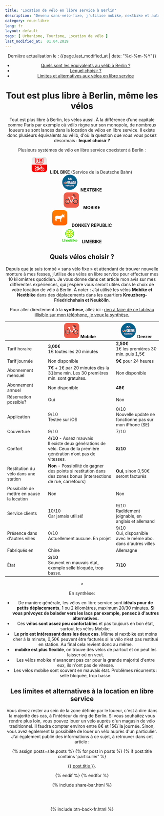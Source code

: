 ```yaml
---
title: 'Location de vélo en libre service à Berlin'
description: 'Devenu sans-vélo-fixe, j’utilise mobike, nextbike et autres vélos en libre service pour me déplacer dans Berlin. Avantages et inconvénients: voici le compte-rendu.'
category: roue-libre
lang: fr
layout: default
tags: [ Urbanisme, Tourisme, Location de vélo ]
last_modified_at:  01.04.2019
---
```



<div class="container blog" align="center">
<p id="">Dernière actualisation le : {{page.last_modified_at | date: "%d-%m-%Y"}}</p>


<ul id="intro">
<li id="plan"><a href="#equivalent">Quels sont les équivalents au vélib à Berlin ?</a></li> 
<li id="plan"><a href="#choisir">Lequel choisir ?</a></li>
<li id="plan"><a href="#limites">Limites et alternatives aux vélos en libre service</a></li>
</ul>

<h1>Tout est plus libre à Berlin, même les vélos</h1>


<p>Tout est plus libre à Berlin, les vélos aussi. À la différence d’une capitale comme Paris par exemple où vélib règne sur son monopole, de nombreux loueurs se sont lancés dans la location de vélos en libre service. Il existe donc plusieurs équivalents au vélib, d'où la question que vous vous posez désormais : <strong>lequel choisir ?</strong></p>

<p id="equivalent">Plusieurs systèmes de vélo en libre service coexistent à Berlin :</p>
<img src="/Images/dblidl.png" alt="db call a bike" width="50" height="50" style="padding-bottom: 5px;padding-right: 10px"><strong>LIDL BIKE</strong> (Service de la Deutsche Bahn)<br/>
<img src="/Images/deezernextbike.png" alt="db call a bike" width="50" height="50" style="padding-bottom: 5px;padding-right: 10px"><strong>NEXTBIKE</strong><br/>
<img src="/Images/mobike.png" alt="db call a bike" width="50" height="50" style="padding-bottom: 5px;padding-right: 10px"> <strong>MOBIKE</strong><br/>
<img src="/Images/donkeyrepublic.png" alt="db call a bike" width="50" height="50" style="padding-bottom: 5px;padding-right: 10px"> <strong>DONKEY REPUBLIC</strong><br/>
<img src="/Images/limebike.png" alt="db call a bike" width="50" height="50" style="padding-right: 10px"> <strong>LIMEBIKE</strong><br/>




<h2 id="choisir">Quels vélos choisir ?</h2>

<p>Depuis que je suis tombé « sans vélo fixe » et attendant de trouver nouvelle monture à mes fesses, j’utilise des vélos en libre service pour effectuer mes 10 kilomètres quotidien. Je vous donne dans cet article mon avis sur mes différentes expériences, qui j’espère vous seront utiles dans le choix de votre location de vélo à Berlin. À noter : J’ai utilisé les vélos <strong>Mobike et Nextbike</strong> dans des déplacements dans les quartiers <strong>Kreuzberg-Friedrichshain et Neukölln</strong>.</p>

<p>Pour aller directement à la <strong>synthèse</strong>, allez ici : <a href="#synthese">rien à faire de ce tableau illisible sur mon téléphone, je veux la synthèse.</a></p>


<table class="table" align="center">
  <thead>
      <tr>
        <th></th>
        <th><img src="/Images/mobike.png" width="50" height="50" alt="db call a bike"> Mobike</th>
        <th><img src="/Images/deezernextbike.png" width="50" height="50" alt="db call a bike"> Deezer</th>
        </tr>
      </thead>

  <tbody>
      <tr>
        <td>Tarif horaire</td>
        <td><strong>3,00€</strong><br/>1€ toutes les 20 minutes</td>
        <td><strong>2,50€</strong><br/>1€ les premières 30 min. puis 1,5€</td>
      </tr>

  <tr>
        <td>Tarif journée</td>
        <td>Non disponible</td>
        <td><strong>9€</strong> pour 24 heures</td>
      </tr>

  <tr>
        <td>Abonnement mensuel</td>
        <td><strong>7€</strong> + 1€ par 20 minutes dès la 31ème min. Les 30 premières min. sont gratuites.</td>
        <td>Non disponible</td>
      </tr>

  <tr>
        <td>Abonnement annuel</td>
        <td>Non disponible</td>
        <td><strong>48€</strong></td>
      </tr>

  <tr>
        <td>Réservation possible?</td>
        <td>Oui</td>
        <td>Non</td>
      </tr>

  <tr>
        <td>Application</td>
        <td>9/10<br>Testée sur iOS</td>
        <td>0/10<br>Nouvelle update ne fonctionne pas sur mon iPhone (SE)</td>
      </tr>

  <tr>
        <td>Couverture</td>
        <td>9/10</td>
        <td>7/10</td>
      </tr>

  <tr>
        <td>Confort</td>
        <td><strong>4/10</strong> - Assez mauvais<br>Il existe deux générations de vélo. Ceux de la première génération n’ont pas de vitesses.</td>
        <td><strong>8/10</strong></td>
      </tr>

  <tr>
  <td>Restitution du vélo dans une station</td>
        <td><strong>Non</strong> - Possibilité de gagner des points si restitution dans des zones bonus (intersections de rue, carrefours)</td>
        <td><strong>Oui</strong>, sinon 0,50€ seront facturés</td>
      </tr>

  <tr>
        <td>Possibilité de mettre en pause la location</td>
        <td>Non</td>
        <td>Non</td>
      </tr>

  <tr>
        <td>Service clients</td>
        <td>10/10<br>Car jamais utilisé!</td>
        <td>9/10<br>Radidement joignable, en anglais et allemand</td>
      </tr>

  <tr>
        <td>Présence dans d'autres villes</td>
        <td>0/10<br>Actuellement aucune. En projet</td>
        <td>9/10<br>Oui, disposnible avec le même abo. dans d'autres villes</td>
      </tr>

  <tr>
        <td>Fabriqués en</td>
        <td>Chine</td>
        <td>Allemagne</td>
      </tr>

  <tr>
        <td>État</td>
        <td><strong>3/10</strong><br>Souvent en mauvais état, exemple selle bloquée, trop basse.</td>
        <td><strong>7/10</strong><br></td>
      </tr>


</tbody>





</table>

<<p id="synthese">En synthèse: </p>
<ul id="intro">
  
<li id="plan">De manière générale, les vélos en libre service sont <strong>idéals pour de petits déplacements</strong>, 1 ou 2 kilomètres, maximum 20/30 minutes. <strong>Si vous prévoyez de balader vers les lacs par exemple, pensez à d'autres alternatives.</strong></li>
<li id="plan">Ces <strong> vélos sont assez peu confortables</strong> et pas toujours en bon état, surtout les vélos Mobike.</li>
<li id="plan"><strong>Le prix est intéressant dans les deux cas</strong>. Même si nextbike est moins cher à la minute, 0,50€ peuvent être facturés si le vélo n’est pas restitué en station. Au final cela revient donc au même.</li>
<li id="plan"><strong>mobike est plus flexible</strong>, on trouve des vélos de partout et on peut les laisser où on veut.</li>
<li id="plan">Les vélos mobike n'avancent pas car pour la grande majorité d'entre eux, ils n'ont pas de vitesse.</li>
<li id="plan">Les vélos mobike sont souvent en mauvais état. Problèmes récurrents : selle bloquée, trop basse.</li>
</ul>

<h2 id="limites">Les limites et alternatives à la location en libre service</h2>
<p> Vous devez rester au sein de la zone définie par le loueur, c'est à dire dans la majorité des cas, à l'intérieur du ring de Berlin. Si vous souhaitez vous rendre plus loin, vous pouvez  louer un vélo auprès d'un magasin de vélo traditionnel. Il faudra compter environ entre 8€ et 15€/ la journée. Sinon, vous avez également la possibilité de louer un vélo auprès d'un particulier. J'ai également publié des informations à ce sujet, à retrouver dans cet article : 

 {% assign posts=site.posts %}
        {% for post in posts %}
        {% if post.title contains 'particulier' %}


   <a href="{{ post.url }}">{{ post.title }}</a>.


  {% endif %}
  {% endfor %}

  </p>

  {% include share-bar.html %}

  <br>
  <br>

  {% include btn-back-fr.html %}




</div>






